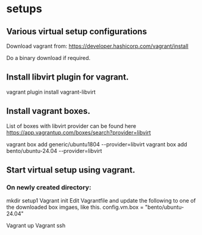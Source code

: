 # setups
## Various virtual setup configurations

Download vagrant from:
https://developer.hashicorp.com/vagrant/install

Do a binary download if required.

## Install libvirt plugin for vagrant.
vagrant plugin install vagrant-libvirt

## Install vagrant boxes.
List of boxes with libvirt provider can be found here
https://app.vagrantup.com/boxes/search?provider=libvirt

vagrant box add generic/ubuntu1804 --provider=libvirt
vagrant box add bento/ubuntu-24.04 --provider=libvirt

## Start virtual setup using vagrant.
### On newly created directory:
mkdir setup1
Vagrant init
Edit Vagrantfile and update the following to one of the downloaded box imgaes, like this.
    config.vm.box = "bento/ubuntu-24.04"

Vagrant up
Vagrant ssh
